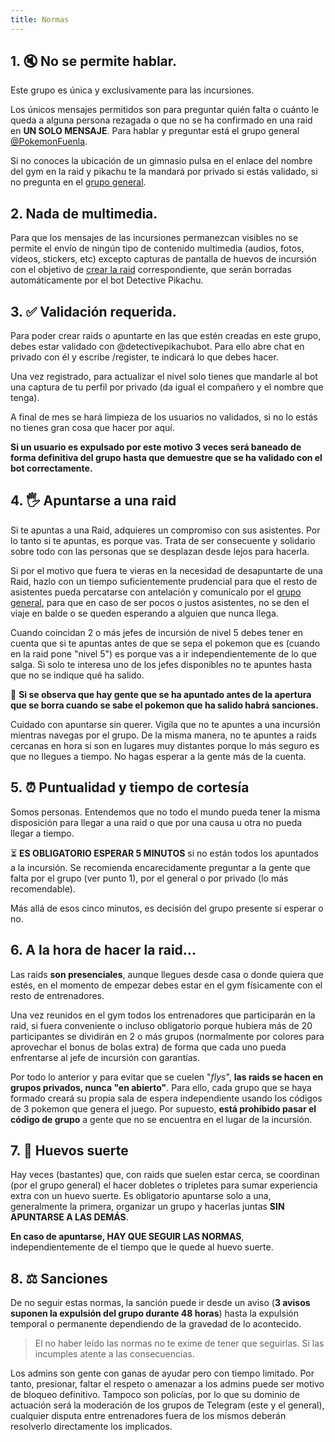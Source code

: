 ```yaml
---
title: Normas
---
```


## 1. 🔇 No se permite hablar.
Este grupo es única y exclusivamente para las incursiones. 

Los únicos mensajes permitidos son para preguntar quién falta o cuánto le queda a alguna persona rezagada o que no se ha confirmado en una raid en **UN SOLO MENSAJE**. Para hablar y preguntar está el grupo general [@PokemonFuenla](https://t.me/pokemonfuenla).

Si no conoces la ubicación de un gimnasio pulsa en el enlace del nombre del gym en la raid y pikachu te la mandará por privado si estás validado, si no pregunta en el [grupo general](https://t.me/pokemonfuenla).

## 2. Nada de multimedia.
Para que los mensajes de las incursiones permanezcan visibles no se permite el envío de ningún tipo de contenido multimedia (audios, fotos, vídeos, stickers, etc) excepto capturas de pantalla de huevos de incursión con el objetivo de [crear la raid](https://acamara7es.github.io/PoGoFuenla/crear_raids#con-captura-de-pantalla) correspondiente, que serán borradas automáticamente por el bot Detective Pikachu.  

## 3. ✅ Validación requerida.
Para poder crear raids o apuntarte en las que estén creadas en este grupo, debes estar validado con @detectivepikachubot. Para ello abre chat en privado con él y escribe /register, te indicará lo que debes hacer.

Una vez registrado, para actualizar el nivel solo tienes que mandarle al bot una captura de tu perfil por privado (da igual el compañero y el nombre que tenga).

A final de mes se hará limpieza de los usuarios no validados, si no lo estás no tienes gran cosa que hacer por aquí. 

**Si un usuario es expulsado por este motivo 3 veces será baneado de forma definitiva del grupo hasta que demuestre que se ha validado con el bot correctamente.**

## 4. 🖐 Apuntarse a una raid
Si te apuntas a una Raid, adquieres un compromiso con sus asistentes. Por lo tanto si te apuntas, es porque vas. Trata de ser consecuente y solidario sobre todo con las personas que se desplazan desde lejos para hacerla. 

Si por el motivo que fuera te vieras en la necesidad de desapuntarte de una Raid, hazlo con un tiempo suficientemente prudencial para que el resto de asistentes pueda percatarse con antelación y comunícalo por el [grupo general](https://t.me/pokemonfuenla), para que en caso de ser pocos o justos asistentes, no se den el viaje en balde o se queden esperando a alguien que nunca llega.

Cuando coincidan 2 o más jefes de incursión de nivel 5 debes tener en cuenta que si te apuntas antes de que se sepa el pokemon que es (cuando en la raid pone "nivel 5") es porque vas a ir independientemente de lo que salga. Si solo te interesa uno de los jefes disponibles no te apuntes hasta que no se indique qué ha salido.

🚫 **Si se observa que hay gente que se ha apuntado antes de la apertura que se borra cuando se sabe el pokemon que ha salido habrá sanciones.**

Cuidado con apuntarse sin querer. Vigila que no te apuntes a una incursión mientras navegas por el grupo. De la misma manera, no te apuntes a raids cercanas en hora si son en lugares muy distantes porque lo más seguro es que no llegues a tiempo. No hagas esperar a la gente más de la cuenta.

## 5. ⏰ Puntualidad y tiempo de cortesía
Somos personas. Entendemos que no todo el mundo pueda tener la misma disposición para llegar a una raid o que por una causa u otra no pueda llegar a tiempo. 

⏳ **ES OBLIGATORIO ESPERAR 5 MINUTOS** si no están todos los apuntados a la incursión. Se recomienda encarecidamente preguntar a la gente que falta por el grupo (ver punto 1), por el general o por privado (lo más recomendable).

Más allá de esos cinco minutos, es decisión del grupo presente si esperar o no. 

## 6. A la hora de hacer la raid...
Las raids **son presenciales**, aunque llegues desde casa o donde quiera que estés, en el momento de empezar debes estar en el gym físicamente con el resto de entrenadores.

Una vez reunidos en el gym todos los entrenadores que participarán en la raid, si fuera conveniente o incluso obligatorio porque hubiera más de 20 participantes se dividirán en 2 o más grupos (normalmente por colores para aprovechar el bonus de bolas extra) de forma que cada uno pueda enfrentarse al jefe de incursión con garantías.

Por todo lo anterior y para evitar que se cuelen "*flys*", **las raids se hacen en grupos privados, nunca "en abierto"**. Para ello, cada grupo que se haya formado creará su propia sala de espera independiente usando los códigos de 3 pokemon que genera el juego. Por supuesto, **está prohibido pasar el código de grupo** a gente que no se encuentra en el lugar de la incursión.

## 7. 🥚 Huevos suerte
Hay veces (bastantes) que, con raids que suelen estar cerca, se coordinan (por el grupo general) el hacer dobletes o tripletes para sumar experiencia extra con un huevo suerte. Es obligatorio apuntarse solo a una, generalmente la primera, organizar un grupo y hacerlas juntas **SIN APUNTARSE A LAS DEMÁS**. 

**En caso de apuntarse, HAY QUE SEGUIR LAS NORMAS**, independientemente de el tiempo que le quede al huevo suerte.

## 8. ⚖ Sanciones
De no seguir estas normas, la sanción puede ir desde un aviso (**3 avisos suponen la expulsión del grupo durante 48 horas**) hasta la expulsión temporal o permanente dependiendo de la gravedad de lo acontecido.


> El no haber leído las normas no te exime de tener que seguirlas. Si las incumples atente a las consecuencias. 

Los admins son gente con ganas de ayudar pero con tiempo limitado. Por tanto, presionar, faltar el respeto o amenazar a los admins puede ser motivo de bloqueo definitivo. Tampoco son policías, por lo que su dominio de actuación será la moderación de los grupos de Telegram (este y el general), cualquier disputa entre entrenadores fuera de los mismos deberán resolverlo directamente los implicados.
